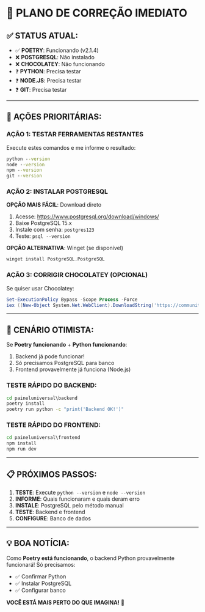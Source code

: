 # 🚨 PLANO DE CORREÇÃO IMEDIATO

## ✅ **STATUS ATUAL:**

- ✅ **POETRY**: Funcionando (v2.1.4)
- ❌ **POSTGRESQL**: Não instalado
- ❌ **CHOCOLATEY**: Não funcionando
- ❓ **PYTHON**: Precisa testar
- ❓ **NODE.JS**: Precisa testar
- ❓ **GIT**: Precisa testar

---

## 🎯 **AÇÕES PRIORITÁRIAS:**

### **AÇÃO 1: TESTAR FERRAMENTAS RESTANTES**

Execute estes comandos e me informe o resultado:

```cmd
python --version
node --version
npm --version
git --version
```

### **AÇÃO 2: INSTALAR POSTGRESQL**

**OPÇÃO MAIS FÁCIL**: Download direto

1. Acesse: https://www.postgresql.org/download/windows/
2. Baixe PostgreSQL 15.x
3. Instale com senha: `postgres123`
4. Teste: `psql --version`

**OPÇÃO ALTERNATIVA**: Winget (se disponível)

```cmd
winget install PostgreSQL.PostgreSQL
```

### **AÇÃO 3: CORRIGIR CHOCOLATEY (OPCIONAL)**

Se quiser usar Chocolatey:

```powershell
Set-ExecutionPolicy Bypass -Scope Process -Force
iex ((New-Object System.Net.WebClient).DownloadString('https://community.chocolatey.org/install.ps1'))
```

---

## 🚀 **CENÁRIO OTIMISTA:**

Se **Poetry funcionando** + **Python funcionando**:

1. Backend já pode funcionar!
2. Só precisamos PostgreSQL para banco
3. Frontend provavelmente já funciona (Node.js)

### **TESTE RÁPIDO DO BACKEND:**

```cmd
cd paineluniversal\backend
poetry install
poetry run python -c "print('Backend OK!')"
```

### **TESTE RÁPIDO DO FRONTEND:**

```cmd
cd paineluniversal\frontend
npm install
npm run dev
```

---

## 📋 **PRÓXIMOS PASSOS:**

1. **TESTE**: Execute `python --version` e `node --version`
2. **INFORME**: Quais funcionaram e quais deram erro
3. **INSTALE**: PostgreSQL pelo método manual
4. **TESTE**: Backend e frontend
5. **CONFIGURE**: Banco de dados

---

## 💡 **BOA NOTÍCIA:**

Como **Poetry está funcionando**, o backend Python provavelmente funcionará!
Só precisamos:

- ✅ Confirmar Python
- ✅ Instalar PostgreSQL
- ✅ Configurar banco

**VOCÊ ESTÁ MAIS PERTO DO QUE IMAGINA!** 🎉
